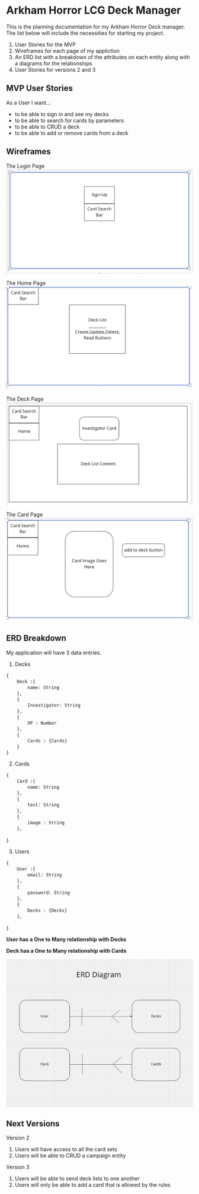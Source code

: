 Arkham Horror LCG Deck Manager
==============================

This is the planning documentation for my Arkham Horror Deck manager. 
The list below will include the necessities for starting my project. 

1. User Stories for the MVP
2. Wireframes for each page of my appliction 
3. An ERD list with a breakdown of the attributes on each entity along with a diagrams for the relationships
4. User Stories for versions 2 and 3

MVP User Stories
----------------

As a User I want...

- to be able to sign in and see my decks
- to be able to search for cards by parameters 
- to be able to CRUD a deck
- to be able to add or remove cards from a deck

Wireframes
-----------------

The Login Page 
![LoginPage](LoginPage.png)

The Home Page 
![HomePage](HomePage.png)

The Deck Page
![DeckPage](DeckPage.png)

The Card Page
![CardPage](CardPage.png)

ERD Breakdown 
---------------------

My application will have 3 data entries. 


1. Decks
```
{
    Deck :{
        name: String
    },
    {
        Investigator: String
    },
    {
        XP : Number
    },
    {
        Cards : {Cards}
    }
}
```
2. Cards
```
{
    Card :{
        name: String
    },
    {
        text: String
    },
    {
        image : String
    },
    
}
```

3. Users

```
{
    User :{
        email: String
    },
    {
        password: String
    },
    {
        Decks : {Decks}
    },
    
}
```

**User has a One to Many relationship with Decks**

**Deck has a One to Many relationship with Cards**

![ERD](ERD-Diagram.png)

Next Versions
-------------

Version 2 
1. Users will have access to all the card sets
2. Users will be able to CRUD a campaign entity

Version 3
1. Users will be able to send deck lists to one another
2. Users will only be able to add a card that is allowed by the rules